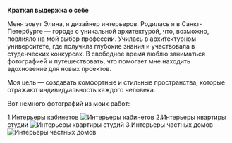 **Краткая выдержка о себе**

Меня зовут Элина, я дизайнер интерьеров. 
Родилась я в Санкт-Петербурге — городе с уникальной архитектурой, что, возможно, повлияло на мой выбор профессии. 
Училась в архитектурном университете, где получила глубокие знания и участвовала в студенческих конкурсах. В свободное время люблю заниматься фотографией и путешествовать, что помогает мне находить вдохновение для новых проектов. 

Моя цель — создавать комфортные и стильные пространства, которые отражают индивидуальность каждого человека.

Вот немного фотографий из моих работ:

1.Интерьеры кабинетов ![Интерьеры кабинетов](https://mir-s3-cdn-cf.behance.net/project_modules/1400/76975548980833.58a72e0693b21.jpg)
2.Интерьеры квартиры студии ![Интерьеры квартиры студий](https://cdn0.divan.ru/img/v1/RGBtzyBP6BAl-ePop1YFWuYtwMgVKEYfO4yDdjYxnIg/rs:fit:1920:1440:0:0/g:ce:0:0/bg:ffffff/q:85/czM6Ly9kaXZhbi93aWtpLWFydGljbGUvNTE2MTA1OC5qcGc.jpg)
3.Интерьеры частных домов ![Интерьеры частных домов](https://i.pinimg.com/originals/a2/61/c2/a261c23f803b4ef6d7a2fb141676bf08.jpg)
